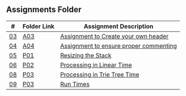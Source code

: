 ## Assignments Folder

|      #      | Folder Link  | Assignment Description                          |
| :---------: | ------------ | ----------------------------------------------- |
| [03](./A03) | [A03](./A03) | [Assignment to Create your own header](./A03)   |
| [04](./A04) | [A04](./A04) | [Assignment to ensure proper commenting](./A04) |
| [05](./P01) | [P01](./P01) | [Resizing the Stack](./P01)                     |
| [06](./P02) | [P02](./P02) | [Processing in Linear Time](./P02)              |
| [08](./P03) | [P03](./P02) | [Processing in Trie Tree Time](./P03)              |
| [09](./A05) | [P03](./P02) | [Run Times](./A05)              |
